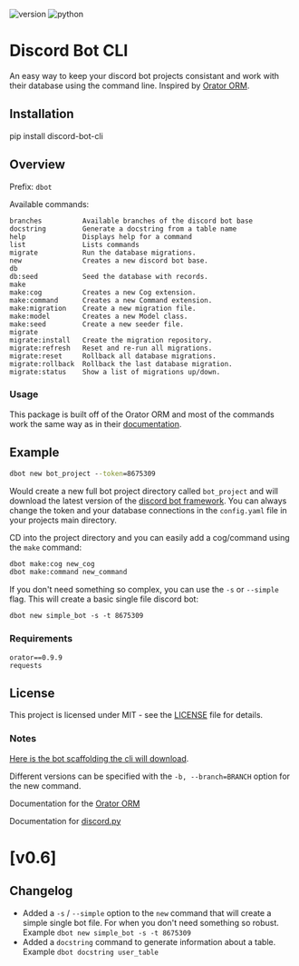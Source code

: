 ![version](https://img.shields.io/pypi/v/discord-bot-cli)
![python](https://img.shields.io/badge/python-3.6|3.7-blue)

# Discord Bot CLI

An easy way to keep your discord bot projects consistant and work with their database using the command line. Inspired by [Orator ORM](https://github.com/sdispater/orator).

## Installation 

pip install discord-bot-cli

## Overview
Prefix: `dbot`

Available commands:
```
branches          Available branches of the discord bot base
docstring         Generate a docstring from a table name
help              Displays help for a command
list              Lists commands
migrate           Run the database migrations.
new               Creates a new discord bot base.
db
db:seed           Seed the database with records.
make
make:cog          Creates a new Cog extension.
make:command      Creates a new Command extension.
make:migration    Create a new migration file.
make:model        Creates a new Model class.
make:seed         Create a new seeder file.
migrate
migrate:install   Create the migration repository.
migrate:refresh   Reset and re-run all migrations.
migrate:reset     Rollback all database migrations.
migrate:rollback  Rollback the last database migration.
migrate:status    Show a list of migrations up/down.
```

### Usage
This package is built off of the Orator ORM and most of the commands work the same way as in their [documentation](https://orator-orm.com/docs/0.9/). 

## Example
```cmd
dbot new bot_project --token=8675309 
```
Would create a new full bot project directory called `bot_project` and will download the latest version of the [discord bot framework](https://github.com/stroupbslayen/discord-bot).
You can always change the token and your database connections in the `config.yaml` file in your projects main directory.

CD into the project directory and you can easily add a cog/command using the `make` command:
```cmd
dbot make:cog new_cog
dbot make:command new_command
```

If you don't need something so complex, you can use the `-s` or `--simple` flag. This will create a basic single file discord bot:
```CMD
dbot new simple_bot -s -t 8675309
```

### Requirements

```
orator==0.9.9
requests
```


## License

This project is licensed under MIT - see the [LICENSE](LICENSE) file for details.

### Notes

[Here is the bot scaffolding the cli will download](https://github.com/stroupbslayen/discord-bot).

Different versions can be specified with the `-b, --branch=BRANCH` option for the new command.

Documentation for the [Orator ORM](https://orator-orm.com/docs/0.9/)

Documentation for [discord.py](https://discordpy.readthedocs.io/en/latest/)

# [v0.6]
## Changelog
- Added a `-s` / `--simple` option to the `new` command that will create a simple single bot file. For when you don't need something so robust. Example `dbot new simple_bot -s -t 8675309`
- Added a `docstring` command to generate information about a table. Example `dbot docstring user_table`